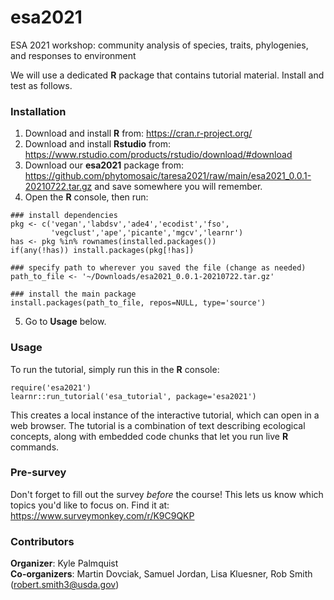 # esa2021

ESA 2021 workshop: community analysis of species, traits, phylogenies, and responses to environment

We will use a dedicated **R** package that contains tutorial material.  Install and test as follows.

### Installation

1.  Download and install **R** from: https://cran.r-project.org/  
2.  Download and install **Rstudio** from: https://www.rstudio.com/products/rstudio/download/#download  
3.  Download our **esa2021** package from:  https://github.com/phytomosaic/taresa2021/raw/main/esa2021_0.0.1-20210722.tar.gz and save somewhere you will remember.  
4.  Open the **R** console, then run:  

```
### install dependencies
pkg <- c('vegan','labdsv','ade4','ecodist','fso',
         'vegclust','ape','picante','mgcv','learnr')
has <- pkg %in% rownames(installed.packages())
if(any(!has)) install.packages(pkg[!has])

### specify path to wherever you saved the file (change as needed)
path_to_file <- '~/Downloads/esa2021_0.0.1-20210722.tar.gz'

### install the main package
install.packages(path_to_file, repos=NULL, type='source')
```
5. Go to **Usage** below.  

### Usage

To run the tutorial, simply run this in the **R** console:  

```
require('esa2021')
learnr::run_tutorial('esa_tutorial', package='esa2021')
```

This creates a local instance of the interactive tutorial, which can open in a web browser.  The tutorial is a combination of text describing ecological concepts, along with embedded code chunks that let you run live **R** commands.  

### Pre-survey

Don't forget to fill out the survey _before_ the course!  This lets us know which topics you'd like to focus on.  Find it at: https://www.surveymonkey.com/r/K9C9QKP  

### Contributors

**Organizer**: Kyle Palmquist  
**Co-organizers**: Martin Dovciak, Samuel Jordan, Lisa Kluesner, Rob Smith (robert.smith3@usda.gov)  
